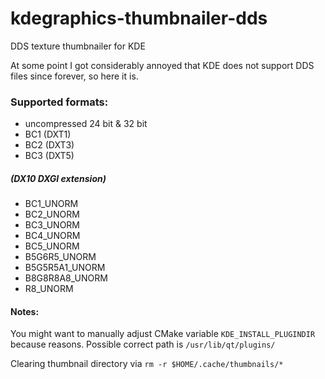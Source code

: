 # kdegraphics-thumbnailer-dds
DDS texture thumbnailer for KDE

At some point I got considerably annoyed that KDE does not support DDS files since forever, so here it is.

### Supported formats:
* uncompressed 24 bit & 32 bit
* BC1 (DXT1)
* BC2 (DXT3)
* BC3 (DXT5)

##### (DX10 DXGI extension)
* BC1_UNORM
* BC2_UNORM
* BC3_UNORM
* BC4_UNORM
* BC5_UNORM
* B5G6R5_UNORM
* B5G5R5A1_UNORM
* B8G8R8A8_UNORM
* R8_UNORM

#### Notes:
You might want to manually adjust CMake variable `KDE_INSTALL_PLUGINDIR` because reasons.
Possible correct path is `/usr/lib/qt/plugins/`

Clearing thumbnail directory via `rm -r $HOME/.cache/thumbnails/*`
